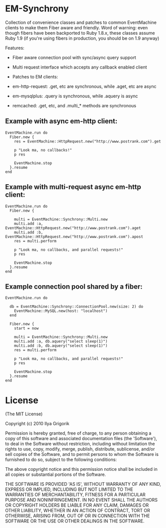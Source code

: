# EM-Synchrony

Collection of convenience classes and patches to common EventMachine clients to 
make them Fiber aware and friendly. Word of warning: even though fibers have been
backported to Ruby 1.8.x, these classes assume Ruby 1.9 (if you're using fibers
in production, you should be on 1.9 anyway) 

Features:

 * Fiber aware connection pool with sync/async query support
 * Multi request interface which accepts any callback enabled client
 * Patches to EM clients:

  * em-http-request: .get, etc are synchronous, while .aget, etc are async
  * em-mysqlplus: .query is synchronous, while .aquery is async
  * remcached: .get, etc, and .multi_* methods are synchronous

## Example with async em-http client:

	EventMachine.run do
      Fiber.new {
        res = EventMachine::HttpRequest.new("http://www.postrank.com").get
		
		p "Look ma, no callbacks!"
		p res

        EventMachine.stop
      }.resume
    end

## Example with multi-request async em-http client:

	EventMachine.run do
	  Fiber.new {
		
 	    multi = EventMachine::Synchrony::Multi.new
        multi.add :a, EventMachine::HttpRequest.new("http://www.postrank.com").aget
        multi.add :b, EventMachine::HttpRequest.new("http://www.postrank.com").apost
        res = multi.perform
	
		p "Look ma, no callbacks, and parallel requests!"
		p res

	    EventMachine.stop
	  }.resume
	end

## Example connection pool shared by a fiber:

	EventMachine.run do

	  db = EventMachine::Synchrony::ConnectionPool.new(size: 2) do
	    EventMachine::MySQL.new(host: "localhost")
	  end

	  Fiber.new {
	    start = now

	    multi = EventMachine::Synchrony::Multi.new
	    multi.add :a, db.aquery("select sleep(1)")
	    multi.add :b, db.aquery("select sleep(1)")
	    res = multi.perform

		p "Look ma, no callbacks, and parallel requests!"
		p res

	    EventMachine.stop
	  }.resume
	end

# License

(The MIT License)

Copyright (c) 2010 Ilya Grigorik

Permission is hereby granted, free of charge, to any person obtaining
a copy of this software and associated documentation files (the
'Software'), to deal in the Software without restriction, including
without limitation the rights to use, copy, modify, merge, publish,
distribute, sublicense, and/or sell copies of the Software, and to
permit persons to whom the Software is furnished to do so, subject to
the following conditions:

The above copyright notice and this permission notice shall be
included in all copies or substantial portions of the Software.

THE SOFTWARE IS PROVIDED 'AS IS', WITHOUT WARRANTY OF ANY KIND,
EXPRESS OR IMPLIED, INCLUDING BUT NOT LIMITED TO THE WARRANTIES OF
MERCHANTABILITY, FITNESS FOR A PARTICULAR PURPOSE AND NONINFRINGEMENT.
IN NO EVENT SHALL THE AUTHORS OR COPYRIGHT HOLDERS BE LIABLE FOR ANY
CLAIM, DAMAGES OR OTHER LIABILITY, WHETHER IN AN ACTION OF CONTRACT,
TORT OR OTHERWISE, ARISING FROM, OUT OF OR IN CONNECTION WITH THE
SOFTWARE OR THE USE OR OTHER DEALINGS IN THE SOFTWARE.